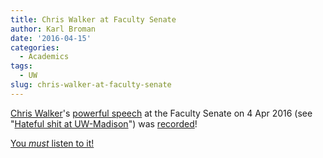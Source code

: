 ```yaml
---
title: Chris Walker at Faculty Senate
author: Karl Broman
date: '2016-04-15'
categories:
  - Academics
tags:
  - UW
slug: chris-walker-at-faculty-senate
---
```


[Chris Walker](https://www.dance.wisc.edu/dance/people/faculty/chris-walker)'s [powerful speech](https://mediaspace.wisc.edu/media/Professor+Chris+Walker/1_5k9npnxs) at the Faculty Senate on 4 Apr 2016 (see "[Hateful shit at UW-Madison](http://kbroman.org/blog/2016/04/04/hateful-shit-at-uw-madison/)") was [recorded](https://mediaspace.wisc.edu/media/Professor+Chris+Walker/1_5k9npnxs)!

[You _must_ listen to it!](https://mediaspace.wisc.edu/media/Professor+Chris+Walker/1_5k9npnxs)
